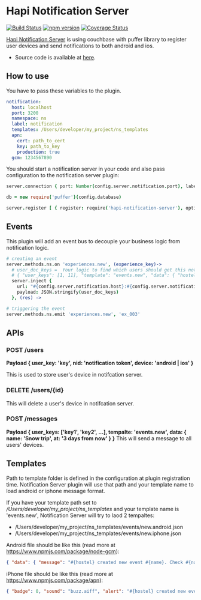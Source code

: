 Hapi Notification Server
======

[![Build Status](https://travis-ci.org/tectual/hapi-notification-server.svg)](https://travis-ci.org/tectual/hapi-notification-server)
[![npm version](https://badge.fury.io/js/hapi-notification-server.svg)](http://badge.fury.io/js/hapi-notification-server)
[![Coverage Status](https://coveralls.io/repos/tectual/hapi-notification-server/badge.svg?branch=master)](https://coveralls.io/r/tectual/hapi-notification-server?branch=master)

[Hapi Notification Server](https://www.npmjs.com/package/hapi-notification-server) is using couchbase with puffer library to register user devices and send notifications to both android and ios.

* Source code is available at [here](https://github.com/tectual/hapi-notification-server).

## How to use

You have to pass these variables to the plugin.

```yaml
notification:
  host: localhost
  port: 3200
  namespace: ns
  label: notification
  templates: /Users/developer/my_project/ns_templates
  apn:
    cert: path_to_cert
    key: path_to_key
    production: true
  gcm: 1234567890
```

You should start a notification server in your code and also pass configuration to the notification server plugin:
```coffee
server.connection { port: Number(config.server.notification.port), labels: config.server.notification.label }

db = new require('puffer')(config.database)

server.register [ { register: require('hapi-notification-server'), options: { config: config.server.notification, database: db } } ], (err) -> throw err if err
```

## Events
This plugin will add an event bus to decouple your business logic from notification logic.

```coffee
# creating an event
server.methods.ns.on 'experiences.new', (experience_key)->
  # user_doc_keys =  Your logic to find which users should get this notification
  # { "user_keys": [1, 11], "template": "events.new", "data": { "hostel": "Base Sydney", "name": "Manly BBQ" } }
  server.inject {
    url: "#{config.server.notification.host}:#{config.server.notification.port}/messages"
    payload: JSON.stringify(user_doc_keys)
  }, (res) ->

# triggering the event
server.methods.ns.emit 'experiences.new', 'ex_003'
```

## APIs
### POST /users 
**Payload { user_key: 'key', nid: 'notification token', device: 'android | ios' }**

This is used to store user's device in notifcation server.
### DELETE /users/{id}
This will delete a user's device in notifcation server.
### POST /messages 
**Payload { user_keys: ['key1', 'key2', ...], tempalte: 'events.new', data: { name: 'Snow trip', at: '3 days from now' } }**
This will send a message to all users' devices.

## Templates

Path to template folder is defined in the configuration at plugin registration time. Notification Server plugin will use that path and your template name to load android or iphone message format.

If you have your template path set to */Users/developer/my_project/ns_templates* and your template name is 'events.new', Notification Server will try to laod 2 tempaltes:
- /Users/developer/my_project/ns_templates/events/new.android.json
- /Users/developer/my_project/ns_templates/events/new.iphone.json

Android file should be like this (read more at https://www.npmjs.com/package/node-gcm):
```json
{ "data": { "message": "#{hostel} created new event #{name}. Check #{name} now!" } }
```

iPhone file should be like this (read more at https://www.npmjs.com/package/apn):
```json
{ "badge": 0, "sound": "buzz.aiff", "alert": "#{hostel} created new event #{name}. Check #{name} now!", "payload": { "hostel": "#{hostel}" } }
```
